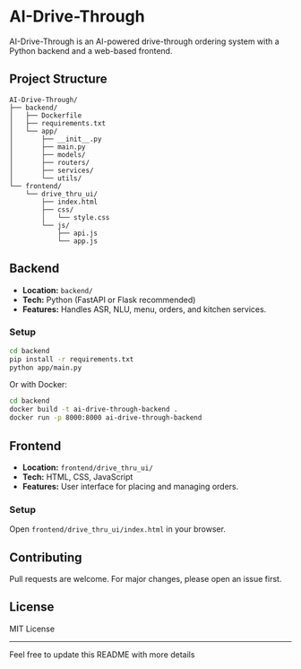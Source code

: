 # AI-Drive-Through

AI-Drive-Through is an AI-powered drive-through ordering system with a Python backend and a web-based frontend.

## Project Structure

```
AI-Drive-Through/
├── backend/
│   ├── Dockerfile
│   ├── requirements.txt
│   └── app/
│       ├── __init__.py
│       ├── main.py
│       ├── models/
│       ├── routers/
│       ├── services/
│       └── utils/
└── frontend/
    └── drive_thru_ui/
        ├── index.html
        ├── css/
        │   └── style.css
        └── js/
            ├── api.js
            └── app.js
```

## Backend

- **Location:** `backend/`
- **Tech:** Python (FastAPI or Flask recommended)
- **Features:** Handles ASR, NLU, menu, orders, and kitchen services.

### Setup

```sh
cd backend
pip install -r requirements.txt
python app/main.py
```

Or with Docker:

```sh
cd backend
docker build -t ai-drive-through-backend .
docker run -p 8000:8000 ai-drive-through-backend
```

## Frontend

- **Location:** `frontend/drive_thru_ui/`
- **Tech:** HTML, CSS, JavaScript
- **Features:** User interface for placing and managing orders.

### Setup

Open `frontend/drive_thru_ui/index.html` in your browser.

## Contributing

Pull requests are welcome. For major changes, please open an issue first.

## License

MIT License

---

Feel free to update this README with more details
